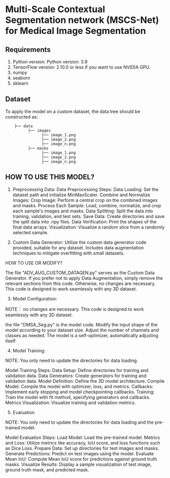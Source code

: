# Multi-Scale Contextual Segmentation network (MSCS-Net) for Medical Image Segmentation


## Requirements
1. Python version: Python version: 3.9
2. TensorFlow version: 2.10.0 or less if you want to use NVIDIA GPU. 
3. numpy
4. seaborn
5. sklearn


## Dataset
To apply the model on a custom dataset, the data tree should be constructed as:
``` 
    ├── data
          ├── images
                ├── image_1.png
                ├── image_2.png
                ├── image_n.png
          ├── masks
                ├── image_1.png
                ├── image_2.png
                ├── image_n.png
```
##  HOW TO USE THIS MODEL?
1. Preprocessing Data: 
Data Preprocessing Steps:
Data Loading:
Set the dataset path and initialize MinMaxScaler.
Combine and Normalize Images:
Crop Image: Perform a central crop on the combined images and masks.
Process Each Sample: Load, combine, normalize, and crop each sample's images and masks.
Data Splitting: Split the data into training, validation, and test sets.
Save Data: Create directories and save the split data into .npy files.
Data Verification: Print the shapes of the final data arrays.
Visualization: Visualize a random slice from a randomly selected sample.


2. Custom Data Generator:
Utilize the custom data generator code provided, suitable for any dataset.
Includes data augmentation techniques to mitigate overfitting with small datasets.

HOW TO USE OR MODIFY?

The file "ADV_AUG_CUSTOM_DATAGEN.py" serves as the Custom Data Generator. If you prefer not to apply Data Augmentation, simply remove the relevant sections from this code. Otherwise, no changes are necessary. This code is designed to work seamlessly with any 3D dataset.


3. Model Configuration:

NOTE： no changes are necessary. This code is designed to work seamlessly with any 3D dataset.

the file "DMSA_Seg.py" is the model code. 
Modify the input shape of the model according to your dataset size.
Adjust the number of channels and classes as needed.
The model is a self-optimizer, automatically adjusting itself.



4. Model Training:

NOTE: You only need to update the directories for data loading.

Model Training Steps:
Data Setup: Define directories for training and validation data.
Data Generators: Create generators for training and validation data.
Model Definition: Define the 3D model architecture.
Compile Model: Compile the model with optimizer, loss, and metrics.
Callbacks: Implement early stopping and model checkpointing callbacks.
Training: Train the model with fit method, specifying generators and callbacks.
Metrics Visualization: Visualize training and validation metrics.


5. Evaluation

NOTE: You only need to update the directories for data loading and the pre-trained model.

Model Evaluation Steps:
Load Model: Load the pre-trained model.
Metrics and Loss: Utilize metrics like accuracy, IoU score, and loss functions such as Dice Loss.
Prepare Data: Set up directories for test images and masks.
Generate Predictions: Predict on test images using the model.
Evaluate Mean IoU: Compute Mean IoU score for predictions against ground truth masks.
Visualize Results: Display a sample visualization of test image, ground truth mask, and predicted mask.
